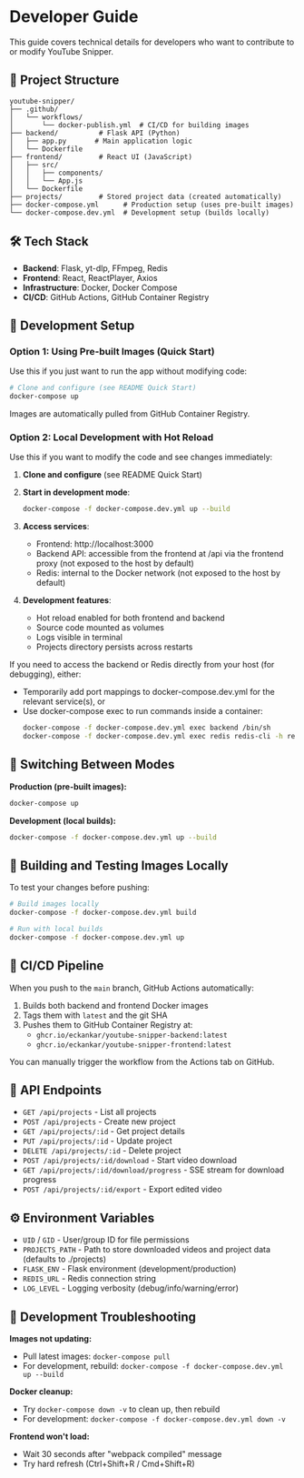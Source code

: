 # Developer Guide

This guide covers technical details for developers who want to contribute to or modify YouTube Snipper.

## 📁 Project Structure

```
youtube-snipper/
├── .github/
│   └── workflows/
│       └── docker-publish.yml  # CI/CD for building images
├── backend/          # Flask API (Python)
│   ├── app.py       # Main application logic
│   └── Dockerfile
├── frontend/         # React UI (JavaScript)
│   ├── src/
│   │   ├── components/
│   │   └── App.js
│   └── Dockerfile
├── projects/         # Stored project data (created automatically)
├── docker-compose.yml      # Production setup (uses pre-built images)
└── docker-compose.dev.yml  # Development setup (builds locally)
```

## 🛠️ Tech Stack

- **Backend**: Flask, yt-dlp, FFmpeg, Redis
- **Frontend**: React, ReactPlayer, Axios
- **Infrastructure**: Docker, Docker Compose
- **CI/CD**: GitHub Actions, GitHub Container Registry

## 🚀 Development Setup

### Option 1: Using Pre-built Images (Quick Start)

Use this if you just want to run the app without modifying code:

```bash
# Clone and configure (see README Quick Start)
docker-compose up
```

Images are automatically pulled from GitHub Container Registry.

### Option 2: Local Development with Hot Reload

Use this if you want to modify the code and see changes immediately:

1. **Clone and configure** (see README Quick Start)

2. **Start in development mode**:
   ```bash
   docker-compose -f docker-compose.dev.yml up --build
   ```

3. **Access services**:
   - Frontend: http://localhost:3000
   - Backend API: accessible from the frontend at /api via the frontend proxy (not exposed to the host by default)
   - Redis: internal to the Docker network (not exposed to the host by default)

4. **Development features**:
   - Hot reload enabled for both frontend and backend
   - Source code mounted as volumes
   - Logs visible in terminal
   - Projects directory persists across restarts

If you need to access the backend or Redis directly from your host (for debugging), either:
- Temporarily add port mappings to docker-compose.dev.yml for the relevant service(s), or
- Use docker-compose exec to run commands inside a container:
  ```bash
  docker-compose -f docker-compose.dev.yml exec backend /bin/sh
  docker-compose -f docker-compose.dev.yml exec redis redis-cli -h redis
  ```

## 🔄 Switching Between Modes

**Production (pre-built images):**
```bash
docker-compose up
```

**Development (local builds):**
```bash
docker-compose -f docker-compose.dev.yml up --build
```

## 🧪 Building and Testing Images Locally

To test your changes before pushing:

```bash
# Build images locally
docker-compose -f docker-compose.dev.yml build

# Run with local builds
docker-compose -f docker-compose.dev.yml up
```

## 🤖 CI/CD Pipeline

When you push to the `main` branch, GitHub Actions automatically:
1. Builds both backend and frontend Docker images
2. Tags them with `latest` and the git SHA
3. Pushes them to GitHub Container Registry at:
   - `ghcr.io/eckankar/youtube-snipper-backend:latest`
   - `ghcr.io/eckankar/youtube-snipper-frontend:latest`

You can manually trigger the workflow from the Actions tab on GitHub.

## 🔌 API Endpoints

- `GET /api/projects` - List all projects
- `POST /api/projects` - Create new project
- `GET /api/projects/:id` - Get project details
- `PUT /api/projects/:id` - Update project
- `DELETE /api/projects/:id` - Delete project
- `POST /api/projects/:id/download` - Start video download
- `GET /api/projects/:id/download/progress` - SSE stream for download progress
- `POST /api/projects/:id/export` - Export edited video

## ⚙️ Environment Variables

- `UID` / `GID` - User/group ID for file permissions
- `PROJECTS_PATH` - Path to store downloaded videos and project data (defaults to ./projects)
- `FLASK_ENV` - Flask environment (development/production)
- `REDIS_URL` - Redis connection string
- `LOG_LEVEL` - Logging verbosity (debug/info/warning/error)

## 🐛 Development Troubleshooting

**Images not updating:**
- Pull latest images: `docker-compose pull`
- For development, rebuild: `docker-compose -f docker-compose.dev.yml up --build`

**Docker cleanup:**
- Try `docker-compose down -v` to clean up, then rebuild
- For development: `docker-compose -f docker-compose.dev.yml down -v`

**Frontend won't load:**
- Wait 30 seconds after "webpack compiled" message
- Try hard refresh (Ctrl+Shift+R / Cmd+Shift+R)

